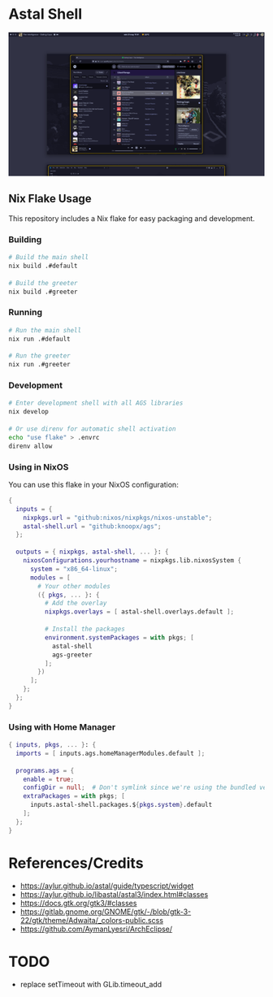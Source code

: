 # Astal Shell

![Astal Shell](./screenshot.png)

## Nix Flake Usage

This repository includes a Nix flake for easy packaging and development.

### Building

```bash
# Build the main shell
nix build .#default

# Build the greeter
nix build .#greeter
```

### Running

```bash
# Run the main shell
nix run .#default

# Run the greeter
nix run .#greeter
```

### Development

```bash
# Enter development shell with all AGS libraries
nix develop

# Or use direnv for automatic shell activation
echo "use flake" > .envrc
direnv allow
```

### Using in NixOS

You can use this flake in your NixOS configuration:

```nix
{
  inputs = {
    nixpkgs.url = "github:nixos/nixpkgs/nixos-unstable";
    astal-shell.url = "github:knoopx/ags";
  };

  outputs = { nixpkgs, astal-shell, ... }: {
    nixosConfigurations.yourhostname = nixpkgs.lib.nixosSystem {
      system = "x86_64-linux";
      modules = [
        # Your other modules
        ({ pkgs, ... }: {
          # Add the overlay
          nixpkgs.overlays = [ astal-shell.overlays.default ];

          # Install the packages
          environment.systemPackages = with pkgs; [
            astal-shell
            ags-greeter
          ];
        })
      ];
    };
  };
}
```

### Using with Home Manager

```nix
{ inputs, pkgs, ... }: {
  imports = [ inputs.ags.homeManagerModules.default ];

  programs.ags = {
    enable = true;
    configDir = null;  # Don't symlink since we're using the bundled version
    extraPackages = with pkgs; [
      inputs.astal-shell.packages.${pkgs.system}.default
    ];
  };
}
```

# References/Credits

- https://aylur.github.io/astal/guide/typescript/widget
- https://aylur.github.io/libastal/astal3/index.html#classes
- https://docs.gtk.org/gtk3/#classes
- https://gitlab.gnome.org/GNOME/gtk/-/blob/gtk-3-22/gtk/theme/Adwaita/_colors-public.scss
- https://github.com/AymanLyesri/ArchEclipse/


# TODO

* replace setTimeout with GLib.timeout_add